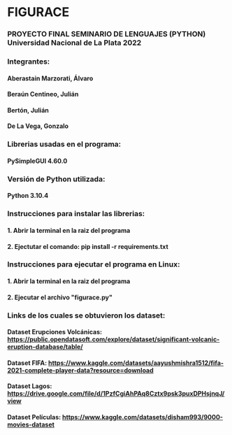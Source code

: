 # FIGURACE

### PROYECTO FINAL SEMINARIO DE LENGUAJES (PYTHON) Universidad Nacional de La Plata 2022 

### Integrantes:

#### Aberastain Marzorati, Álvaro
#### Beraún Centineo, Julián
#### Bertón, Julián
#### De La Vega, Gonzalo

### Librerias usadas en el programa:
#### PySimpleGUI 4.60.0 

### Versión de Python utilizada:
#### Python 3.10.4

### Instrucciones para instalar las librerias:
#### 1. Abrir la terminal en la raiz del programa
#### 2. Ejectutar el comando: pip install -r requirements.txt

### Instrucciones para ejecutar el programa en Linux:
#### 1. Abrir la terminal en la raiz del programa
#### 2. Ejecutar el archivo "figurace.py"

### Links de los cuales se obtuvieron los dataset:
#### Dataset Erupciones Volcánicas: https://public.opendatasoft.com/explore/dataset/significant-volcanic-eruption-database/table/
#### Dataset FIFA: https://www.kaggle.com/datasets/aayushmishra1512/fifa-2021-complete-player-data?resource=download
#### Dataset Lagos: https://drive.google.com/file/d/1PzfCgiAhPAq8Cztx9psk3puxDPHsjnqJ/view
#### Dataset Películas: https://www.kaggle.com/datasets/disham993/9000-movies-dataset

